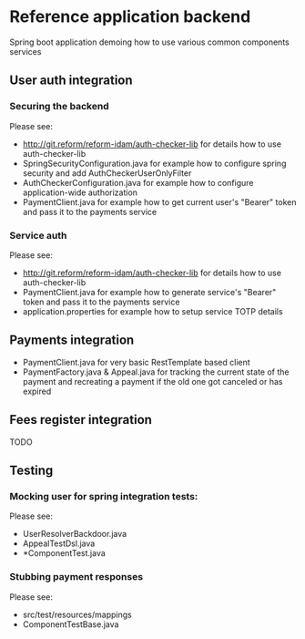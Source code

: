 # Reference application backend

Spring boot application demoing how to use various common components services

## User auth integration

### Securing the backend

Please see:
- http://git.reform/reform-idam/auth-checker-lib for details how to use auth-checker-lib
- SpringSecurityConfiguration.java for example how to configure spring security and add AuthCheckerUserOnlyFilter
- AuthCheckerConfiguration.java for example how to configure application-wide authorization
- PaymentClient.java for example how to get current user's "Bearer" token and pass it to the payments service

### Service auth

Please see:
- http://git.reform/reform-idam/auth-checker-lib for details how to use auth-checker-lib
- PaymentClient.java for example how to generate service's "Bearer" token and pass it to the payments service
- application.properties for example how to setup service TOTP details 

## Payments integration

- PaymentClient.java for very basic RestTemplate based client
- PaymentFactory.java & Appeal.java for tracking the current state of the payment and recreating a payment if the 
old one got canceled or has expired 

## Fees register integration

TODO

## Testing 

### Mocking user for spring integration tests:

Please see:
- UserResolverBackdoor.java
- AppealTestDsl.java
- *ComponentTest.java

### Stubbing payment responses

Please see:
- src/test/resources/mappings
- ComponentTestBase.java
